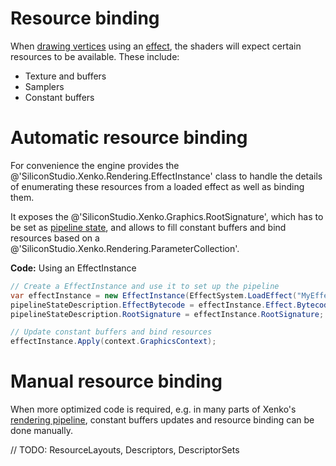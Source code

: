 # Resource binding

When [drawing vertices](draw-vertices.md) using an [effect](../effects-and-shaders/index.md), the shaders will expect certain resources to be available. These include:

- Texture and buffers
- Samplers
- Constant buffers

# Automatic resource binding

For convenience the engine provides the @'SiliconStudio.Xenko.Rendering.EffectInstance' class to handle the details of enumerating these resources from a loaded effect as well as binding them.

It exposes the @'SiliconStudio.Xenko.Graphics.RootSignature', which has to be set as [pipeline state](pipeline-state.md),
and allows to fill constant buffers and bind resources based on a @'SiliconStudio.Xenko.Rendering.ParameterCollection'.

**Code:** Using an EffectInstance

```cs
// Create a EffectInstance and use it to set up the pipeline
var effectInstance = new EffectInstance(EffectSystem.LoadEffect("MyEffect").WaitForResult());
pipelineStateDescription.EffectBytecode = effectInstance.Effect.Bytecode;
pipelineStateDescription.RootSignature = effectInstance.RootSignature;

// Update constant buffers and bind resources
effectInstance.Apply(context.GraphicsContext);
```

# Manual resource binding

When more optimized code is required, e.g. in many parts of Xenko's [rendering pipeline](../rendering-pipeline/index.md), constant buffers updates and resource binding can be done manually.

// TODO: ResourceLayouts, Descriptors, DescriptorSets
